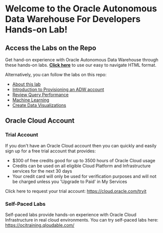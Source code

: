 # Welcome to the Oracle Autonomous Data Warehouse For Developers Hands-on Lab!
## Access the Labs on the Repo
Get hand-on experience with Oracle Autonomous Data Warehouse through these hands-on labs. **[Click here](https://ashwin-agarwal.github.io/tutorials/adw4dev-HOL/)** to use our easy to navigate HTML format.

Alternatively, you can follow the labs on this repo:
- [About this lab](./about-this-lab/content.md)
- [Introduction to Provisioning an ADW account](./intro-provision/content.md)
- [Review Query Performance](./review-query-performance/content.md)
- [Machine Learning](./machine-learning/content.md)
- [Create Data Visualizations](./create-data-visualizations/content.md)

## Oracle Cloud Account

### Trial Account
If you don't have an Oracle Cloud account then you can quickly and easily sign up for a free trial account that provides:
- $300 of free credits good for up to 3500 hours of Oracle Cloud usage
- Credits can be used on all eligible Cloud Platform and Infrastructure services for the next 30 days
- Your credit card will only be used for verification purposes and will not be charged unless you 'Upgrade to Paid' in My Services
  
Click here to request your trial account: https://cloud.oracle.com/tryit

### Self-Paced Labs 
Self-paced labs provide hands-on experience with Oracle Cloud Infrastructure in real cloud environments. You can try self-paced labs here: https://ocitraining.qloudable.com/